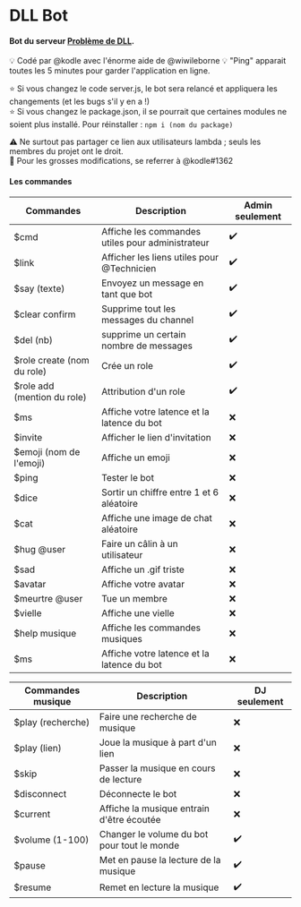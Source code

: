 # DLL Bot
#### Bot du serveur [Problème de DLL](https://discord.gg/JTTbgf9).

💡 Codé par @kodle avec l'énorme aide de @wiwileborne
💡 "Ping" apparait toutes les 5 minutes pour garder l'application en ligne. <br /> 

⭐ Si vous changez le code server.js, le bot sera relancé et appliquera les changements (et les bugs s'il y en a !) <br />
⭐ Si vous changez le package.json, il se pourrait que certaines modules ne soient plus installé. Pour réinstaller : `npm i (nom du package)`

⚠️ Ne surtout pas partager ce lien aux utilisateurs lambda ; seuls les membres du projet ont le droit. <br />
🛑 Pour les grosses modifications, se referrer à @kodle#1362

#### Les commandes

| Commandes | Description | Admin seulement |
|------------|--------------------------------------------------|-----------------|
| $cmd | Affiche les commandes utiles pour administrateur | ✔️ |
| $link | Afficher les liens utiles pour @Technicien | ✔️ |
| $say (texte) | Envoyez un message en tant que bot | ✔️ |
| $clear confirm | Supprime tout les messages du channel | ✔️ |
| $del (nb) | supprime un certain nombre de messages | ✔️ |
| $role create (nom du role)| Crée un role | ✔️ |
| $role add (mention du role)| Attribution d'un role | ✔️ |
| $ms | Affiche votre latence et la latence du bot | ❌ |
| $invite | Afficher le lien d'invitation | ❌ |
| $emoji (nom de l'emoji) | Affiche un emoji | ❌ |
| $ping | Tester le bot | ❌ |
| $dice | Sortir un chiffre entre 1 et 6 aléatoire | ❌ |
| $cat | Affiche une image de chat aléatoire | ❌ |
| $hug @user | Faire un câlin à un utilisateur | ❌ |
| $sad | Affiche un .gif triste | ❌ |
| $avatar | Affiche votre avatar | ❌ |
| $meurtre @user | Tue un membre | ❌ |
| $vielle | Affiche une vielle | ❌ |
| $help musique | Affiche les commandes musiques | ❌ |
| $ms | Affiche votre latence et la latence du bot | ❌ |


| Commandes musique | Description | DJ seulement |
|------------|--------------------------------------------------|-----------------|
| $play (recherche) | Faire une recherche de musique | ❌ |
| $play (lien) | Joue la musique à part d'un lien | ❌ |
| $skip | Passer la musique en cours de lecture | ❌ |
| $disconnect | Déconnecte le bot| ❌ |
| $current | Affiche la musique entrain d'être écoutée | ❌ |
| $volume (1-100) | Changer le volume du bot pour tout le monde | ✔️ |
| $pause | Met en pause la lecture de la musique | ✔️ |
| $resume | Remet en lecture la musique | ✔️ |



